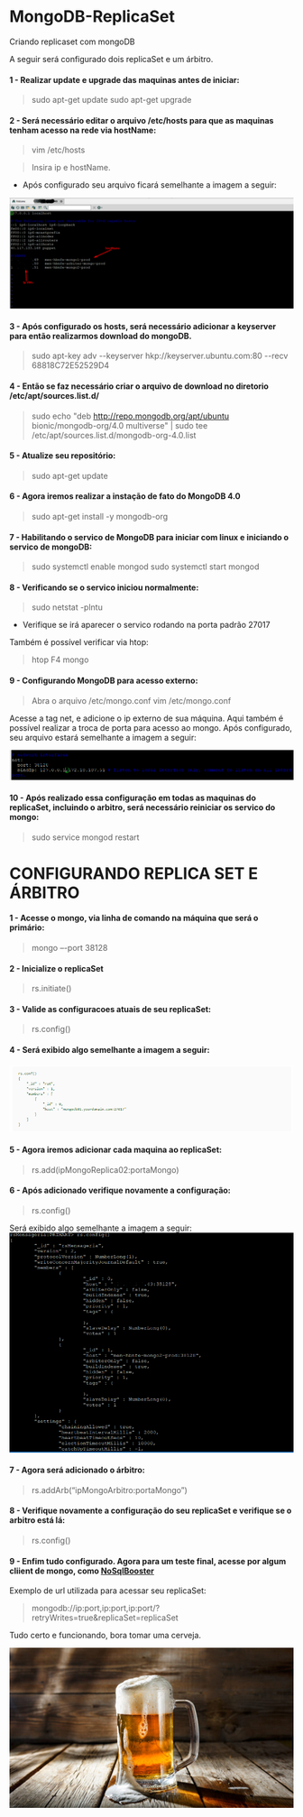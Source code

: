 # MongoDB-ReplicaSet
Criando replicaset com mongoDB

A seguir será configurado dois replicaSet e um árbitro.

#### 1 - Realizar update e upgrade das maquinas antes de iniciar:
  > sudo apt-get update
  > sudo apt-get upgrade
  
#### 2 - Será necessário editar o arquivo /etc/hosts para que as maquinas tenham acesso na rede via hostName:
  > vim /etc/hosts
  
  > Insira ip e hostName. 

* Após configurado seu arquivo ficará semelhante a imagem a seguir: 

![alt text](https://github.com/jardelkuhnen/MongoDB-ReplicaSet/blob/main/images/hostsMapeamento.png?raw=true)

#### 3 - Após configurado os hosts, será necessário adicionar a keyserver para então realizarmos download do mongoDB.
  > sudo apt-key adv --keyserver hkp://keyserver.ubuntu.com:80 --recv 68818C72E52529D4
  
#### 4 - Então se faz necessário criar o arquivo de download no diretorio /etc/apt/sources.list.d/
  > sudo echo "deb http://repo.mongodb.org/apt/ubuntu bionic/mongodb-org/4.0 multiverse" | sudo tee /etc/apt/sources.list.d/mongodb-org-4.0.list
  
#### 5 - Atualize seu repositório:
  > sudo apt-get update

#### 6 - Agora iremos realizar a instação de fato do MongoDB 4.0
  > sudo apt-get install -y mongodb-org
  
#### 7 - Habilitando o servico de MongoDB para iniciar com linux e iniciando o servico de mongoDB:
  > sudo systemctl enable mongod
  > sudo systemctl start mongod
 
#### 8 - Verificando se o servico iniciou normalmente: 
  > sudo netstat -plntu

* Verifique se irá aparecer o servico rodando na porta padrão 27017

 Também é possível verificar via htop: 
  > htop
  > F4
  > mongo

#### 9 - Configurando MongoDB para acesso externo: 
  > Abra o arquivo /etc/mongo.conf
  > vim /etc/mongo.conf
  
  Acesse a tag net, e adicione o ip externo de sua máquina. Aqui também é possível realizar a troca de porta para acesso ao mongo.
  Após configurado, seu arquivo estará semelhante a imagem a seguir: 
  
![alt text](https://github.com/jardelkuhnen/MongoDB-ReplicaSet/blob/main/images/mongoConf.png?raw=true)


#### 10 - Após realizado essa configuração em todas as maquinas do replicaSet, incluindo o arbitro, será necessário reiniciar os servico do mongo: 
   > sudo service mongod restart
	
# CONFIGURANDO REPLICA SET E ÁRBITRO

#### 1 - Acesse o mongo, via linha de comando na máquina que será o primário: 
   > mongo –-port 38128

#### 2 - Inicialize o replicaSet
   > rs.initiate()

#### 3 - Valide as configuracoes atuais de seu replicaSet:
   > rs.config()
   
#### 4 - Será exibido algo semelhante a imagem a seguir: 

![alt text](https://github.com/jardelkuhnen/MongoDB-ReplicaSet/blob/main/images/replicaSetConfigurationInitial.png?raw=true)

#### 5 - Agora iremos adicionar cada maquina ao replicaSet:
   > rs.add(ipMongoReplica02:portaMongo)

#### 6 - Após adicionado verifique novamente a configuração: 
   > rs.config()
   
Será exibido algo semelhante a imagem a seguir: 
![alt text](https://github.com/jardelkuhnen/MongoDB-ReplicaSet/blob/main/images/replicaSetConfiguration.png?raw=true)

#### 7 - Agora será adicionado o árbitro: 
   > rs.addArb(“ipMongoArbitro:portaMongo”)

#### 8 - Verifique novamente a configuração do seu replicaSet e verifique se o arbitro está lá: 
   > rs.config()
   
#### 9 - Enfim tudo configurado. Agora para um teste final, acesse por algum cliient de mongo, como [NoSqlBooster](https://nosqlbooster.com/)
  
  Exemplo de url utilizada para acessar seu replicaSet: 
  > mongodb://ip:port,ip:port,ip:port/?retryWrites=true&replicaSet=replicaSet

Tudo certo e funcionando, bora tomar uma cerveja.

![alt text](https://github.com/jardelkuhnen/MongoDB-ReplicaSet/blob/main/images/beer.jpg?raw=true)

   

